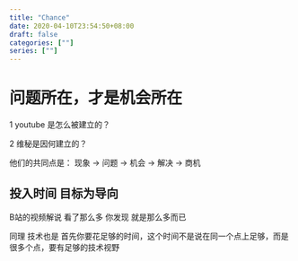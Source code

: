 ```yaml
---
title: "Chance"
date: 2020-04-10T23:54:50+08:00
draft: false
categories: [""]
series: [""]
---
```


# 问题所在，才是机会所在

1 youtube 是怎么被建立的？

2 维秘是因何建立的？



他们的共同点是： 现象 -> 问题 -> 机会 -> 解决 -> 商机



## 投入时间 目标为导向  

B站的视频解说 看了那么多 你发现 就是那么多而已 

同理 技术也是 首先你要花足够的时间，这个时间不是说在同一个点上足够，而是很多个点，要有足够的技术视野


